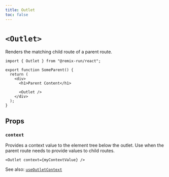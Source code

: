 ```yaml
---
title: Outlet
toc: false
---
```


# `<Outlet>`

Renders the matching child route of a parent route.

```tsx
import { Outlet } from "@remix-run/react";

export function SomeParent() {
  return (
    <div>
      <h1>Parent Content</h1>

      <Outlet />
    </div>
  );
}
```

## Props

### `context`

Provides a context value to the element tree below the outlet. Use when the parent route needs to provide values to child routes.

```tsx
<Outlet context={myContextValue} />
```

See also: [`useOutletContext`][use-outlet-context]

[use-outlet-context]: ../hooks/use-outlet-context
